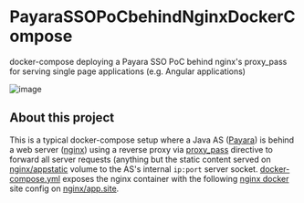 # PayaraSSOPoCbehindNginxDockerCompose
docker-compose deploying a Payara SSO PoC behind nginx's proxy_pass for serving single page applications (e.g. Angular applications)

![image](https://user-images.githubusercontent.com/3731026/77218635-af7b1180-6b2d-11ea-86cd-2442685a4387.png)

## About this project

This is a typical docker-compose setup where a Java AS ([Payara][1]) is behind a web server ([nginx][2]) using a reverse proxy via [proxy_pass](http://nginx.org/en/docs/http/ngx_http_proxy_module.html#proxy_pass) directive to forward all server requests (anything but the static content served on [nginx/appstatic](nginx/appstatic) volume to the AS's internal `ip:port` server socket. [docker-compose.yml](docker-compose.yml) exposes the nginx container with the following [nginx docker][2] site config on [nginx/app.site](nginx/app.site).

  [1]: https://hub.docker.com/r/payara/server-full/
  [2]: https://hub.docker.com/_/nginx
